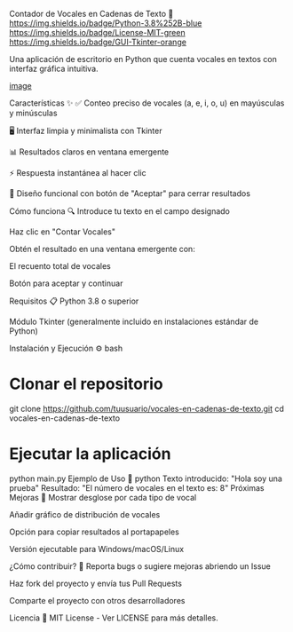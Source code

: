 Contador de Vocales en Cadenas de Texto 🎵
https://img.shields.io/badge/Python-3.8%252B-blue
https://img.shields.io/badge/License-MIT-green
https://img.shields.io/badge/GUI-Tkinter-orange

Una aplicación de escritorio en Python que cuenta vocales en textos con interfaz gráfica intuitiva.

[image](https://github.com/user-attachments/assets/e566cb6b-06a4-40d5-b61d-c894d3b4bb55)


Características ✨
✅ Conteo preciso de vocales (a, e, i, o, u) en mayúsculas y minúsculas

🖥️ Interfaz limpia y minimalista con Tkinter

📊 Resultados claros en ventana emergente

⚡ Respuesta instantánea al hacer clic

🎨 Diseño funcional con botón de "Aceptar" para cerrar resultados

Cómo funciona 🔍
Introduce tu texto en el campo designado

Haz clic en "Contar Vocales"

Obtén el resultado en una ventana emergente con:

El recuento total de vocales

Botón para aceptar y continuar

Requisitos 📋
Python 3.8 o superior

Módulo Tkinter (generalmente incluido en instalaciones estándar de Python)

Instalación y Ejecución ⚙️
bash
# Clonar el repositorio
git clone https://github.com/tuusuario/vocales-en-cadenas-de-texto.git
cd vocales-en-cadenas-de-texto

# Ejecutar la aplicación
python main.py
Ejemplo de Uso 📝
python
Texto introducido: "Hola soy una prueba"
Resultado: "El número de vocales en el texto es: 8"
Próximas Mejoras 🚀
Mostrar desglose por cada tipo de vocal

Añadir gráfico de distribución de vocales

Opción para copiar resultados al portapapeles

Versión ejecutable para Windows/macOS/Linux

¿Cómo contribuir? 🤝
Reporta bugs o sugiere mejoras abriendo un Issue

Haz fork del proyecto y envía tus Pull Requests

Comparte el proyecto con otros desarrolladores

Licencia 📜
MIT License - Ver LICENSE para más detalles.
